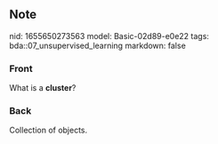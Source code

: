 ## Note
nid: 1655650273563
model: Basic-02d89-e0e22
tags: bda::07_unsupervised_learning
markdown: false

### Front
What is a <b>cluster</b>?

### Back
Collection of objects.
